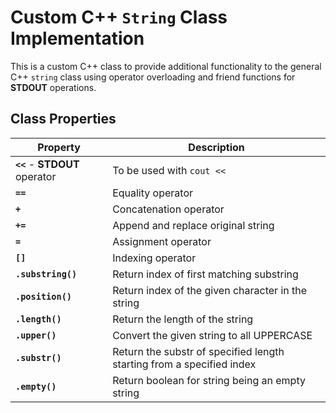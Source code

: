 # Custom C++ `String` Class Implementation

This is a custom C++ class to provide additional functionality to the general C++ `string` class using operator overloading and friend functions for __STDOUT__ operations.

## Class Properties

| Property | Description |
| --- | --- |
| **`<<`** - __STDOUT__ operator | To be used with `cout <<` | 
| **`==`** | Equality operator |
| **`+`** | Concatenation operator |
| **`+=`** | Append and replace original string |
| **`=`** | Assignment operator |
| **`[]`** | Indexing operator |
| **`.substring()`** | Return index of first matching substring |
| **`.position()`** | Return index of the given character in the string |
| **`.length()`** | Return the length of the string |
| **`.upper()`** | Convert the given string to all UPPERCASE |
| **`.substr()`** | Return the substr of specified length starting from a specified index |
| **`.empty()`** | Return boolean for string being an empty string |
